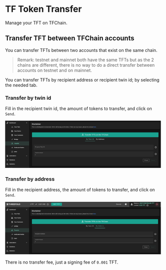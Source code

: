 # TF Token Transfer

Manage your TFT on TFChain.

## Transfer TFT between TFChain accounts

You can transfer TFTs between two accounts that exist on the same chain.

> Remark: testnet and mainnet both have the same TFTs but as the 2 chains are different, there is no way to do a direct transfer between accounts on testnet and on mainnet.

You can transfer TFTs by recipient address or recipient twin id; by selecting the needed tab.


### Transfer by twin id

Fill in the recipient twin id, the amount of tokens to transfer, and click on `Send`.

![](../dashboard/img/dashboard_transfer_twin.png)

### Transfer by address

Fill in the recipient address, the amount of tokens to transfer, and click on `Send`.

![](../dashboard/img/dashboard_transfer_address.png)

There is no transfer fee, just a signing fee of `0.001` TFT.
